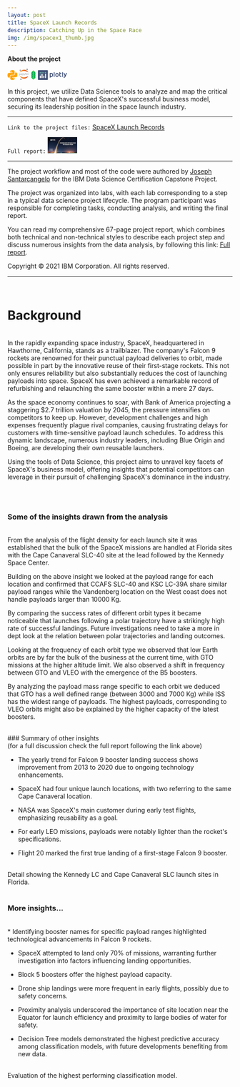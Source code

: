 ```yaml
---
layout: post
title: SpaceX Launch Records
description: Catching Up in the Space Race
img: /img/spacex1_thumb.jpg
---
```


**About the project**

![](/img/python_icon.png) ![](/img/jupyter_icon.png) ![](/img/folium_logo.png) ![](/img/plotly_icon.png)

In this project, we utilize Data Science tools to analyze and map the critical components that have defined SpaceX's successful business model, securing its leadership position in the space launch industry.

---

`Link to the project files:` <a href="https://github.com/Al-1n/IBM_SpaceX_Capstone/tree/master">SpaceX Launch Records</a> 

`Full report:` [![](/img/spacex5.png)](https://github.com/Al-1n/IBM_SpaceX_Capstone/blob/master/SpaceX_Capstone_Project_Final_Report.pdf) 

---

The project workflow and most of the code were authored by <a href="https://www.linkedin.com/in/joseph-s-50398b136/?utm_medium=Exinfluencer&utm_source=Exinfluencer&utm_content=000026UJ&utm_term=10006555&utm_id=NA-SkillsNetwork-Channel-SkillsNetworkCoursesIBMDS0321ENSkillsNetwork26802033-2021-01-01">Joseph Santarcangelo</a> for the IBM Data Science Certification Capstone Project. 

The project was organized into labs, with each lab corresponding to a step in a typical data science project lifecycle. The program participant was responsible for completing tasks, conducting analysis, and writing the final report.

You can read my comprehensive 67-page project report, which combines both technical and non-technical styles to describe each project step and discuss numerous insights from the data analysis, by following this link: <a href="https://github.com/Al-1n/IBM_SpaceX_Capstone/blob/master/SpaceX_Capstone_Project_Final_Report.pdf">Full report</a>. 

Copyright © 2021 IBM Corporation. All rights reserved.

---

<br/>

# Background
<br/>  
In the rapidly expanding space industry, SpaceX, headquartered in Hawthorne, California, stands as a trailblazer. The company's Falcon 9 rockets are renowned for their punctual payload deliveries to orbit, made possible in part by the innovative reuse of their first-stage rockets. This not only ensures reliability but also substantially reduces the cost of launching payloads into space. SpaceX has even achieved a remarkable record of refurbishing and relaunching the same booster within a mere 27 days.

As the space economy continues to soar, with Bank of America projecting a staggering $2.7 trillion valuation by 2045, the pressure intensifies on competitors to keep up. However, development challenges and high expenses frequently plague rival companies, causing frustrating delays for customers with time-sensitive payload launch schedules. To address this dynamic landscape, numerous industry leaders, including Blue Origin and Boeing, are developing their own reusable launchers.

Using the tools of Data Science, this project aims to unravel key facets of SpaceX's business model, offering insights that potential competitors can leverage in their pursuit of challenging SpaceX's dominance in the industry.

<div style='text-align: center;' class='img_row'>
    <img class='col two' src='{{ site.baseurl }}/img/spacex2.jpg' alt=''/>
</div>
<br/>  

### Some of the insights drawn from the analysis  
<br/>   
From the analysis of the flight density for each launch site it was established that the bulk of the
SpaceX missions are handled at Florida sites with the Cape Canaveral SLC-40 site at the lead followed
by the Kennedy Space Center.

Building on the above insight we looked at the payload range for each location and confirmed that
CCAFS SLC-40 and KSC LC-39A share similar payload ranges while the Vandenberg location on the West
coast does not handle payloads larger than 10000 Kg.

By comparing the success rates of different orbit types it became noticeable that launches following
a polar trajectory have a strikingly high rate of successful landings. Future investigations need to take a
more in dept look at the relation between polar trajectories and landing outcomes.

Looking at the frequency of each orbit type we observed that low Earth orbits are by far the bulk of
the business at the current time, with GTO missions at the higher altitude limit. We also observed a
shift in frequency between GTO and VLEO with the emergence of the B5 boosters.

By analyzing the payload mass range specific to each orbit we deduced that GTO has a well defined
range (between 3000 and 7000 Kg) while ISS has the widest range of payloads. The highest payloads,
corresponding to VLEO orbits might also be explained by the higher capacity of the latest boosters.

<br/>
### Summary of other insights
<br/>
(for a full discussion check the full report following the link above)
<br/>

* The yearly trend for Falcon 9 booster landing success shows improvement from 2013 to 2020 due to ongoing technology enhancements.

* SpaceX had four unique launch locations, with two referring to the same Cape Canaveral location.

* NASA was SpaceX's main customer during early test flights, emphasizing reusability as a goal.

* For early LEO missions, payloads were notably lighter than the rocket's specifications.

* Flight 20 marked the first true landing of a first-stage Falcon 9 booster.

<div style='text-align: center;' class='img_row'>
    <img class='col two' src='{{ site.baseurl }}/img/global_detail_Florida.png' alt=''/>    
</div>
<div class='col three caption'>
    Detail showing the Kennedy LC and Cape Canaveral SLC launch sites in Florida. 
</div>
<br/>       

### More insights...
<br/>
* Identifying booster names for specific payload ranges highlighted technological advancements in Falcon 9 rockets.

* SpaceX attempted to land only 70% of missions, warranting further investigation into factors influencing landing opportunities.

* Block 5 boosters offer the highest payload capacity.

* Drone ship landings were more frequent in early flights, possibly due to safety concerns.

* Proximity analysis underscored the importance of site location near the Equator for launch efficiency and proximity to large bodies of water for safety.

* Decision Tree models demonstrated the highest predictive accuracy among classification models, with future developments benefiting from new data.

<div style='text-align: center;' class='img_row'>
    <img class='col two' src='{{ site.baseurl }}/img/Confusion.png' alt=''/>    
</div>
<div class='col two caption'>
    Evaluation of the highest performing classification model. 
</div>

<br/>

<div style='text-align: center;' class='img_row'>
    <img class='col two' src='{{ site.baseurl }}/img/IBM_Professional_Certificate.png' alt=''/>    
</div>
<br/><br/><br/>

